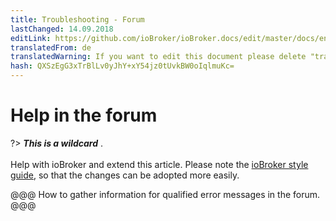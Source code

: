 ```yaml
---
title: Troubleshooting - Forum
lastChanged: 14.09.2018
editLink: https://github.com/ioBroker/ioBroker.docs/edit/master/docs/en/trouble/forum.md
translatedFrom: de
translatedWarning: If you want to edit this document please delete "translatedFrom" field, elsewise this document will be translated automatically again
hash: QXSzEgG3xTrBlLv0yJhY+xY54jz0tUvkBW0oIqlmuKc=
---
```

# Help in the forum
?> ***This is a wildcard*** . <br><br> Help with ioBroker and extend this article. Please note the [ioBroker style guide](community/styleguidedoc), so that the changes can be adopted more easily.

@@@ How to gather information for qualified error messages in the forum. @@@